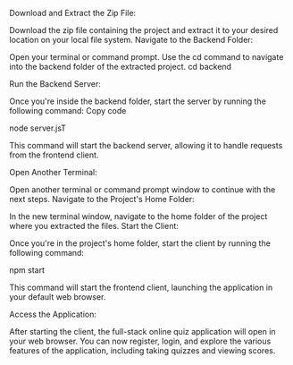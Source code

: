 
Download and Extract the Zip File:

Download the zip file containing the project and extract it to your desired location on your local file system.
Navigate to the Backend Folder:

Open your terminal or command prompt.
Use the cd command to navigate into the backend folder of the extracted project.
cd backend

Run the Backend Server:

Once you're inside the backend folder, start the server by running the following command:
Copy code

node server.jsT

This command will start the backend server, allowing it to handle requests from the frontend client.

Open Another Terminal:

Open another terminal or command prompt window to continue with the next steps.
Navigate to the Project's Home Folder:

In the new terminal window, navigate to the home folder of the project where you extracted the files.
Start the Client:

Once you're in the project's home folder, start the client by running the following command:

npm start

This command will start the frontend client, launching the application in your default web browser.

Access the Application:

After starting the client, the full-stack online quiz application will open in your web browser.
You can now register, login, and explore the various features of the application, including taking quizzes and viewing scores.
